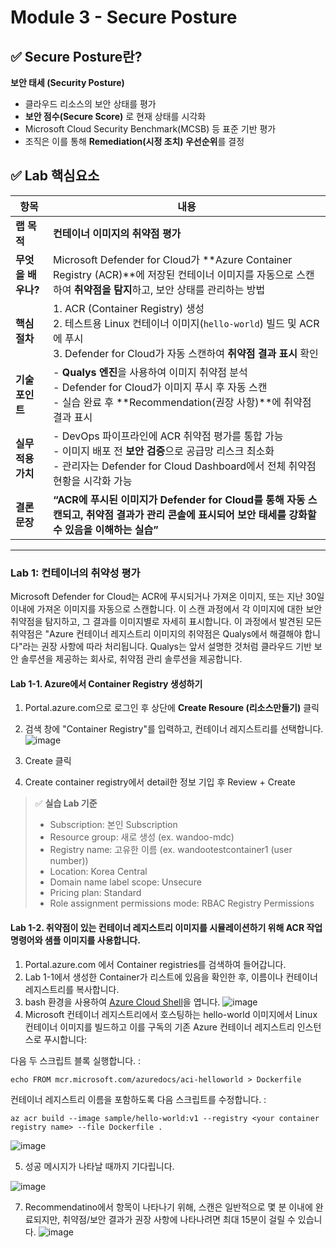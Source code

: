 # Module 3 - Secure Posture

## ✅ Secure Posture란?

**보안 태세 (Security Posture)**  
- 클라우드 리소스의 보안 상태를 평가  
- **보안 점수(Secure Score)** 로 현재 상태를 시각화  
- Microsoft Cloud Security Benchmark(MCSB) 등 표준 기반 평가  
- 조직은 이를 통해 **Remediation(시정 조치) 우선순위**를 결정

## ✅ Lab 핵심요소 
| **항목**       | **내용**                                                                                                                                  |
| ------------ | --------------------------------------------------------------------------------------------------------------------------------------- |
| **랩 목적**     | **컨테이너 이미지의 취약점 평가**                                                                                                                    |
| **무엇을 배우나?** | Microsoft Defender for Cloud가 \*\*Azure Container Registry (ACR)\*\*에 저장된 컨테이너 이미지를 자동으로 스캔하여 **취약점을 탐지**하고, 보안 상태를 관리하는 방법             |
| **핵심 절차**    | 1. ACR (Container Registry) 생성<br>2. 테스트용 Linux 컨테이너 이미지(`hello-world`) 빌드 및 ACR에 푸시<br>3. Defender for Cloud가 자동 스캔하여 **취약점 결과 표시** 확인 |
| **기술 포인트**   | - **Qualys 엔진**을 사용하여 이미지 취약점 분석<br>- Defender for Cloud가 이미지 푸시 후 자동 스캔<br>- 실습 완료 후 \*\*Recommendation(권장 사항)\*\*에 취약점 결과 표시          |
| **실무 적용 가치** | - DevOps 파이프라인에 ACR 취약점 평가를 통합 가능<br>- 이미지 배포 전 **보안 검증**으로 공급망 리스크 최소화<br>- 관리자는 Defender for Cloud Dashboard에서 전체 취약점 현황을 시각화 가능      |
| **결론 문장**    | **“ACR에 푸시된 이미지가 Defender for Cloud를 통해 자동 스캔되고, 취약점 결과가 관리 콘솔에 표시되어 보안 태세를 강화할 수 있음을 이해하는 실습”**                                        |


---

### Lab 1: 컨테이너의 취약성 평가

Microsoft Defender for Cloud는 ACR에 푸시되거나 가져온 이미지, 또는 지난 30일 이내에 가져온 이미지를 자동으로 스캔합니다. 이 스캔 과정에서 각 이미지에 대한 보안 취약점을 탐지하고, 그 결과를 이미지별로 자세히 표시합니다. 이 과정에서 발견된 모든 취약점은 "Azure 컨테이너 레지스트리 이미지의 취약점은 Qualys에서 해결해야 합니다"라는 권장 사항에 따라 처리됩니다. Qualys는 앞서 설명한 것처럼 클라우드 기반 보안 솔루션을 제공하는 회사로, 취약점 관리 솔루션을 제공합니다.


#### Lab 1-1. Azure에서 Container Registry 생성하기

1. Portal.azure.com으로 로그인 후 상단에 **Create Resoure (리소스만들기)** 클릭
2. 검색 창에 "Container Registry"를 입력하고, 컨테이너 레지스트리를 선택합니다.
  ![image](https://github.com/user-attachments/assets/81d5c086-eb68-46cf-9768-5c429dfc41af)

3. Create 클릭
4. Create container registry에서 detail한 정보 기입 후 Review + Create
> ✅ **실습 Lab 기준**
  > - Subscription: 본인 Subscription
  > - Resource group: 새로 생성 (ex. wandoo-mdc)  
  > - Registry name: 고유한 이름 (ex. wandootestcontainer1 (user number))
  > - Location: Korea Central
  > - Domain name label scope: Unsecure
  > - Pricing plan: Standard
  > - Role assignment permissions mode: RBAC Registry Permissions

#### Lab 1-2. 취약점이 있는 컨테이너 레지스트리 이미지를 시뮬레이션하기 위해 ACR 작업 명령어와 샘플 이미지를 사용합니다.

1. Portal.azure.com 에서 Container registries를 검색하여 들어갑니다. 
2. Lab 1-1에서 생성한 Container가 리스트에 있음을 확인한 후, 이름이나 컨테이너 레지스트리를 복사합니다.
3. bash 환경을 사용하여 [Azure Cloud Shell](https://shell.azure.com/)을 엽니다. 
![image](https://github.com/user-attachments/assets/7cfef76a-f1f1-4d7e-b64e-2078b3ce3903)
4. Microsoft 컨테이너 레지스트리에서 호스팅하는 hello-world 이미지에서 Linux 컨테이너 이미지를 빌드하고 이를 구독의 기존 Azure 컨테이너 레지스트리 인스턴스로 푸시합니다:

다음 두 스크립트 블록 실행합니다. :

```
echo FROM mcr.microsoft.com/azuredocs/aci-helloworld > Dockerfile
```

컨테이너 레지스트리 이름을 포함하도록 다음 스크립트를 수정합니다. :

```
az acr build --image sample/hello-world:v1 --registry <your container registry name> --file Dockerfile .
```

![image](https://github.com/user-attachments/assets/846beec8-1625-4a55-8e8c-5cf0092ff886)

5. 성공 메시지가 나타날 때까지 기다립니다.
   
![image](https://github.com/user-attachments/assets/77cdb543-527a-42e4-89fe-80c86f2f03ce)

7. Recommendatino에서 항목이 나타나기 위해, 스캔은 일반적으로 몇 분 이내에 완료되지만, 취약점/보안 결과가 권장 사항에 나타나려면 최대 15분이 걸릴 수 있습니다.
![image](https://github.com/user-attachments/assets/69540ca7-700f-4106-a28c-e0122dee9310)










